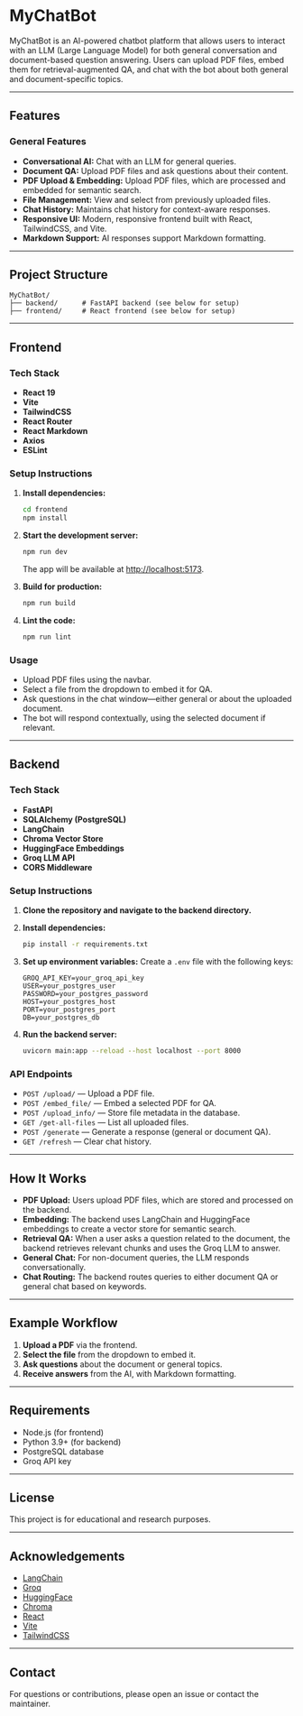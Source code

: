 # MyChatBot

MyChatBot is an AI-powered chatbot platform that allows users to interact with an LLM (Large Language Model) for both general conversation and document-based question answering. Users can upload PDF files, embed them for retrieval-augmented QA, and chat with the bot about both general and document-specific topics.

---

## Features

### General Features

- **Conversational AI:** Chat with an LLM for general queries.
- **Document QA:** Upload PDF files and ask questions about their content.
- **PDF Upload & Embedding:** Upload PDF files, which are processed and embedded for semantic search.
- **File Management:** View and select from previously uploaded files.
- **Chat History:** Maintains chat history for context-aware responses.
- **Responsive UI:** Modern, responsive frontend built with React, TailwindCSS, and Vite.
- **Markdown Support:** AI responses support Markdown formatting.

---

## Project Structure

```
MyChatBot/
├── backend/      # FastAPI backend (see below for setup)
├── frontend/     # React frontend (see below for setup)
```

---

## Frontend

### Tech Stack

- **React 19**
- **Vite**
- **TailwindCSS**
- **React Router**
- **React Markdown**
- **Axios**
- **ESLint**

### Setup Instructions

1. **Install dependencies:**
   ```sh
   cd frontend
   npm install
   ```

2. **Start the development server:**
   ```sh
   npm run dev
   ```
   The app will be available at [http://localhost:5173](http://localhost:5173).

3. **Build for production:**
   ```sh
   npm run build
   ```

4. **Lint the code:**
   ```sh
   npm run lint
   ```

### Usage

- Upload PDF files using the navbar.
- Select a file from the dropdown to embed it for QA.
- Ask questions in the chat window—either general or about the uploaded document.
- The bot will respond contextually, using the selected document if relevant.

---

## Backend

### Tech Stack

- **FastAPI**
- **SQLAlchemy (PostgreSQL)**
- **LangChain**
- **Chroma Vector Store**
- **HuggingFace Embeddings**
- **Groq LLM API**
- **CORS Middleware**

### Setup Instructions

1. **Clone the repository and navigate to the backend directory.**

2. **Install dependencies:**
   ```sh
   pip install -r requirements.txt
   ```

3. **Set up environment variables:**
   Create a `.env` file with the following keys:
   ```
   GROQ_API_KEY=your_groq_api_key
   USER=your_postgres_user
   PASSWORD=your_postgres_password
   HOST=your_postgres_host
   PORT=your_postgres_port
   DB=your_postgres_db
   ```

4. **Run the backend server:**
   ```sh
   uvicorn main:app --reload --host localhost --port 8000
   ```

### API Endpoints

- `POST /upload/` — Upload a PDF file.
- `POST /embed_file/` — Embed a selected PDF for QA.
- `POST /upload_info/` — Store file metadata in the database.
- `GET /get-all-files` — List all uploaded files.
- `POST /generate` — Generate a response (general or document QA).
- `GET /refresh` — Clear chat history.

---

## How It Works

- **PDF Upload:** Users upload PDF files, which are stored and processed on the backend.
- **Embedding:** The backend uses LangChain and HuggingFace embeddings to create a vector store for semantic search.
- **Retrieval QA:** When a user asks a question related to the document, the backend retrieves relevant chunks and uses the Groq LLM to answer.
- **General Chat:** For non-document queries, the LLM responds conversationally.
- **Chat Routing:** The backend routes queries to either document QA or general chat based on keywords.

---

## Example Workflow

1. **Upload a PDF** via the frontend.
2. **Select the file** from the dropdown to embed it.
3. **Ask questions** about the document or general topics.
4. **Receive answers** from the AI, with Markdown formatting.

---

## Requirements

- Node.js (for frontend)
- Python 3.9+ (for backend)
- PostgreSQL database
- Groq API key

---

## License

This project is for educational and research purposes.

---

## Acknowledgements

- [LangChain](https://github.com/langchain-ai/langchain)
- [Groq](https://groq.com/)
- [HuggingFace](https://huggingface.co/)
- [Chroma](https://www.trychroma.com/)
- [React](https://react.dev/)
- [Vite](https://vitejs.dev/)
- [TailwindCSS](https://tailwindcss.com/)

---

## Contact

For questions or contributions, please open an issue or contact the maintainer.
